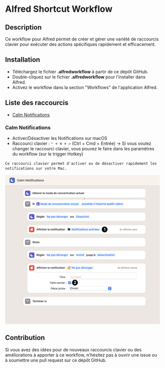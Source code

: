 # Alfred Shortcut Workflow

## Description
Ce workflow pour Alfred permet de créer et gérer une variété de raccourcis clavier pour exécuter des actions spécifiques rapidement et efficacement.
## Installation
- Téléchargez le fichier __.alfredworkflow__ à partir de ce dépôt GitHub.
- Double-cliquez sur le fichier __.alfredworkflow__ pour l'installer dans Alfred.
- Activez le workflow dans la section "Workflows" de l'application Alfred.

## Liste des raccourcis
- [Calm Notifications](#calm-notifications)

### Calm Notifications

- Activer/Désactiver les Notifications sur macOS
- Raccourci clavier : `⌃ + ⌘ + ↩` (Ctrl + Cmd + Entrée) -> Si vous voulez changer le raccourci clavier, vous pouvez le faire dans les paramètres du workflow (sur le trigger Hotkey)
```
Ce raccourci clavier permet d'activer ou de désactiver rapidement les notifications sur votre Mac.
```
<img src="assets/screen.png" width="600">


## Contribution
Si vous avez des idées pour de nouveaux raccourcis clavier ou des améliorations à apporter à ce workflow, n'hésitez pas à ouvrir une issue ou à soumettre une pull request sur ce dépôt GitHub.